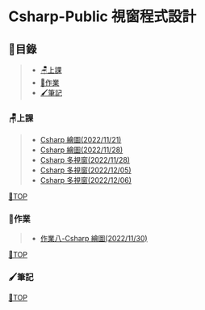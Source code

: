 # Csharp-Public 視窗程式設計

## 📂目錄
>- [🪑上課](#上課)
>- [📙作業](#作業)
>- [🖌筆記](#筆記)

### 🪑上課
>- [Csharp 繪圖(2022/11/21)](https://github.com/XiaoYu0708/Csharp-Public/tree/Csharp-paint-1)
>- [Csharp 繪圖(2022/11/28)](https://github.com/XiaoYu0708/Csharp-Public/tree/Csharp-paint-2)
>- [Csharp 多視窗(2022/11/28)](https://github.com/XiaoYu0708/Csharp-Public/tree/Csharp-multi-window-1)
>- [Csharp 多視窗(2022/12/05)](https://github.com/XiaoYu0708/Csharp-Public/tree/Csharp-multi-window-2)
>- [Csharp 多視窗(2022/12/06)](https://github.com/XiaoYu0708/Csharp-Public/tree/Csharp-multi-window-3)

[📍TOP](#目錄)
### 📙作業
>- [作業八-Csharp 繪圖(2022/11/30)](https://github.com/XiaoYu0708/Csharp-Public/tree/Csharp-paint-3)

[📍TOP](#目錄)

### 🖌筆記

[📍TOP](#目錄)
